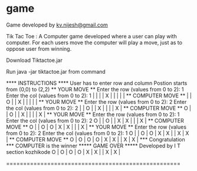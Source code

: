 # game
Game developed by kv.nijesh@gmail.com

Tik Tac Toe : 
A Computer game developed where a user can play with computer. For each users move the computer will play a move, just as to oppose user from winning.

Download Tiktactoe.jar

Run java -jar tiktactoe.jar from command



 **** INSTRUCTIONS ****
 User has to enter row and column
 Postion starts from (0,0) to (2,2)
** YOUR MOVE **
 Enter the row (values from 0 to 2):
1
 Enter the col (values from 0 to 2):
1
  |   |   |
  | X |   |
  |   |   |
** COMPUTER MOVE **
  |   | O |
  | X |   |
  |   |   |
** YOUR MOVE **
 Enter the row (values from 0 to 2):
2
 Enter the col (values from 0 to 2):
2
  |   | O |
  | X |   |
  |   | X |
** COMPUTER MOVE **
O |   | O |
  | X |   |
  |   | X |
** YOUR MOVE **
 Enter the row (values from 0 to 2):
1
 Enter the col (values from 0 to 2):
2
O |   | O |
  | X | X |
  |   | X |
** COMPUTER MOVE **
O |   | O |
O | X | X |
  |   | X |
** YOUR MOVE **
 Enter the row (values from 0 to 2):
2
 Enter the col (values from 0 to 2):
1
O |   | O |
O | X | X |
  | X | X |
** COMPUTER MOVE **
O | O | O |
O | X | X |
  | X | X |
*** Congratulation ***
COMPUTER is the winner
 ***** GAME OVER *****
 Developed by  I T section kozhikode
O | O | O |
O | X | X |
  | X | X |

===================================================
